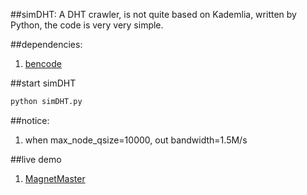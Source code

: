 ##simDHT:
A DHT crawler, is not quite based on Kademlia, written by Python, the code is very very simple.

##dependencies:
1. [bencode](https://pypi.python.org/pypi/bencode/1.0)

##start simDHT
```bash
python simDHT.py
```

##notice:
1. when max_node_qsize=10000, out bandwidth=1.5M/s

##live demo
1. [MagnetMaster](http://cilidashi.com)
